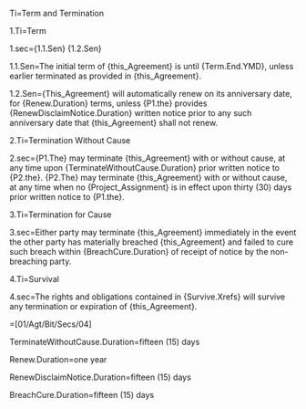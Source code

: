 Ti=Term and Termination

1.Ti=Term

1.sec={1.1.Sen} {1.2.Sen}

1.1.Sen=The initial term of {this_Agreement} is until {Term.End.YMD}, unless earlier terminated as provided in {this_Agreement}.

1.2.Sen={This_Agreement} will automatically renew on its anniversary date, for {Renew.Duration} terms, unless {P1.the} provides {RenewDisclaimNotice.Duration} written notice prior to any such anniversary date that {this_Agreement} shall not renew.

2.Ti=Termination Without Cause

2.sec={P1.The} may terminate {this_Agreement} with or without cause, at any time upon {TerminateWithoutCause.Duration} prior written notice to {P2.the}. {P2.The} may terminate {this_Agreement} with or without cause, at any time when no {Project_Assignment} is in effect upon thirty (30) days prior written notice to {P1.the}.

3.Ti=Termination for Cause

3.sec=Either party may terminate {this_Agreement} immediately in the event the other party has materially breached {this_Agreement} and failed to cure such breach within {BreachCure.Duration} of receipt of notice by the non-breaching party.

4.Ti=Survival

4.sec=The rights and obligations contained in {Survive.Xrefs} will survive any termination or expiration of {this_Agreement}.

=[01/Agt/Bit/Secs/04]

TerminateWithoutCause.Duration=fifteen (15) days

Renew.Duration=one year

RenewDisclaimNotice.Duration=fifteen (15) days

BreachCure.Duration=fifteen (15) days